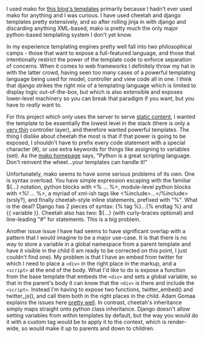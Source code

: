 I used mako for [this blog's templates][] primarily because I hadn't ever used mako for anything and I was curious. I have used cheetah and django templates pretty extensively, and so after rolling jinja in with django and discarding anything XML-based, mako is pretty much the only major python-based templating system I don't yet know.

In my experience templating engines pretty well fall into two philosophical camps - those that want to expose a full-featured language, and those that intentionally restrict the power of the template code to enforce separation of concerns. When it comes to web frameworks I definitely throw my hat in with the latter crowd, having seen too many cases of a powerful templating language being used for model, controller and view code all in one. I think that django strikes the right mix of a templating language which is limited to display logic out-of-the-box, but which is also extensible and exposes lower-level machinery so you can break that paradigm if you want, but you have to *really* want to.

For this project which only uses the server to serve [static content][], I wanted the template to be essentially the lowest level in the stack (there is only a [very thin][] controller layer), and therefore wanted powerful templates. The thing I dislike about cheetah the most is that if that power is going to be exposed, I shouldn't have to prefix every code statement with a special character (#), or use extra keywords for things like assigning to variables (set). As the [mako homepage][] says, "Python is a great scripting language. Don't reinvent the wheel...your templates can handle it!"

Unfortunately, mako seems to have some serious problems of its own. One is syntax overload. You have simple expression escaping with the familiar ${...} notation, python blocks with <% ... %>, module-level python blocks with <%! ... %>, a myriad of xml-ish tags like <%include>...</%include> (srsly?), and finally cheetah-style inline statements, prefixed with "%". What is the deal? Django has 2 pieces of syntax: {% tag %}...{% endtag %} and {{ variable }}. Cheetah also has two: ${...} (with curly-braces optional) and line-leading "#" for statements. This is a big problem.

Another issue issue I have had seems to have significant overlap with a pattern that I would imagine to be a major use-case. It is that there is no way to store a variable in a global namespace from a parent template and have it visible in the child (I am ready to be corrected on this point, I just couldn't find one). My problem is that I have an embed from twitter for which I need to place a `<div>` in the right place in the markup, and a `<script>` at the end of the body. What I'd like to do is expose a function from the base template that embeds the `<div>` and sets a global variable, so that in the parent's body it can know that the `<div>` is there and include the `<script>`. Instead I'm having to expose two functions, twitter_embed() and twitter_js(), and call them both in the right places in the child. Adam Gomaa explains the issues here [pretty well](http://adam.gomaa.us/blog/2007/aug/13/mako-problems/#namespace). In contrast, cheetah's inheritance simply maps straight onto python class inheritance. Django doesn't allow setting variables from within templates by default, but the way you would do it with a custom tag would be to apply it to the context, which is render-wide, so would make it up to parents and down to children.

[this blog's templates]: http://github.com/teepark/teepark.github.com/tree/master/templates/
[static content]: /entries/the-blogging-unengine.html
[very thin]: http://github.com/teepark/teepark.github.com/blob/master/generate.py
[mako homepage]: http://www.makotemplates.org/
